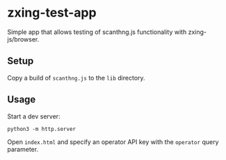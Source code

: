 # zxing-test-app

Simple app that allows testing of scanthng.js functionality with zxing-js/browser.


## Setup

Copy a build of `scanthng.js` to the `lib` directory.


## Usage

Start a dev server:

```
python3 -m http.server
```

Open `index.html` and specify an operator API key with the `operator` query
parameter.
